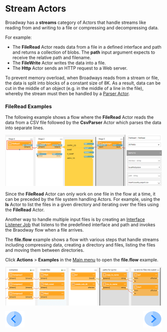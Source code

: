 # Stream Actors

Broadway has a **streams** category of Actors that handle streams like reading from and writing to a file or compressing and decompressing  data.  

For example:
* The **FileRead** Actor reads data from a file in a defined interface and path and returns a collection of blobs. The **path** input argument expects to receive the relative path and filename.
* The **FileWrite** Actor writes the data into a file. 
* The **Http** Actor sends an HTTP request to a Web server.

To prevent memory overload, when Broadways reads from a stream or file, the data is split into blocks of a constant size of 8K. As a result, data can be cut in the middle of an object (e.g. in the middle of a line in the file), whereby the stream must then be handled by a [Parser Actor](03_parsers_actors.md). 

### FileRead Examples

The following example shows a flow where the **FileRead** Actor reads the data from a CSV file followed by the **CsvParser** Actor which parses the data into separate lines.

![image](../images/99_actors_02_1.PNG)



Since the **FileRead** Actor can only work on one file in the flow at a time, it can be preceded by the file system handling Actors. For example, using the **ls** Actor to list the files in a given directory and iterating over the files using the **FileRead** Actor. 

Another way to handle multiple input files is by creating an [Interface Listener Job](../09_broadway_integration_with_Fabric.md#interface-listener-for-broadway-flows) that listens to the predefined interface and path and invokes the Braodway flow when a file arrives. 

The **file.flow** example shows a flow with various steps that handle streams including compressing data, creating a directory and files, listing the files and moving them between directories.

Click **Actions** > **Examples** in the [Main menu](../18_broadway_flow_window.md#main-menu) to open the **file.flow** example. 

![image](../images/99_actors_02_2.PNG)


[![Previous](/articles/images/Previous.png)](01_javascript_actor.md)[<img align="right" width="60" height="54" src="/articles/images/Next.png">](03_parsers_actors.md)

